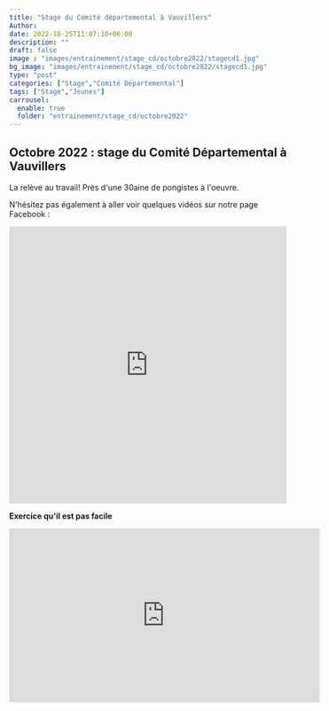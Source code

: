 ```yaml
---
title: "Stage du Comité départemental à Vauvillers"
Author: 
date: 2022-10-25T11:07:10+06:00
description: ""
draft: false
image : "images/entrainement/stage_cd/octobre2022/stagecd1.jpg"
bg_image: "images/entrainement/stage_cd/octobre2022/stagecd1.jpg"
type: "post"
categories: ["Stage","Comité Départemental"]
tags: ["Stage","Jeunes"]
carrousel:
  enable: true
  folder: "entrainement/stage_cd/octobre2022"
---
```


## Octobre 2022 : stage du Comité Départemental à Vauvillers

La relève au travail!
Près d'une 30aine de pongistes à l'oeuvre.

N'hésitez pas également à aller voir quelques vidéos sur notre page Facebook :
<iframe src="https://www.facebook.com/plugins/post.php?href=https%3A%2F%2Fwww.facebook.com%2Fvauvillers.tennisdetable%2Fposts%2Fpfbid09op9nXZS37P54JcUhXcPBdmFt9kLYqtpcfg9S63u7mU9MFMpC7X8ULBWYcxoTWoSl&show_text=true&width=500" width="500" height="500" style="border:none;overflow:hidden" scrolling="no" frameborder="0" allowfullscreen="true" allow="autoplay; clipboard-write; encrypted-media; picture-in-picture; web-share"></iframe>






**Exercice qu'il est pas facile** <i class="ion-happy-outline"></i>
<iframe src="https://www.facebook.com/plugins/video.php?height=314&href=https%3A%2F%2Fwww.facebook.com%2Fvauvillers.tennisdetable%2Fvideos%2F1144663766147480%2F&show_text=false&width=560&t=0" width="560" height="314" style="border:none;overflow:hidden" scrolling="no" frameborder="0" allowfullscreen="true" allow="autoplay; clipboard-write; encrypted-media; picture-in-picture; web-share" allowFullScreen="true"></iframe>

